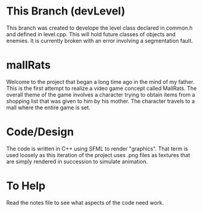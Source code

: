 # This Branch (devLevel)
This branch was created to develope the level class declared in common.h and defined in level.cpp. This will hold future classes of objects and enemies. It is currently broken with an error involving a segmentation fault.

# mallRats

Welcome to the project that began a long time ago in the mind of my father. This is the first attempt to realize a video game concept called MallRats. The overall theme of the game involves a character trying to obtain items from a shopping list that was given to him by his mother. The character travels to a mall where the entire game is set.

# Code/Design

The code is written in C++ using SFML to render "graphics". That term is used loosely as this iteration of the project uses .png files as textures that are simply rendered in succession to simulate animation.

# To Help

Read the notes file to see what aspects of the code need work.
